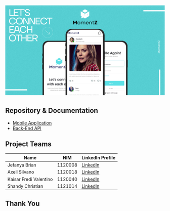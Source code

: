 <h1 align="center"MomentZ</h1>

![MomentZ Banner!](/profile/assets/images/momentz.png "MomentZ Banner")


## Repository & Documentation

- [Mobile Application](https://github.com/MomentZ-RPLL/momentz-mobile)
- [Back-End API](https://github.com/MomentZ-RPLL/momentz-backend)

## Project Teams

| Name                      |     NIM     | LinkedIn Profile                                                   |
| ------------------------- | ----------- | ------------------------------------------------------------------ |
| Jefanya Brian             |   1120008   | [LinkedIn](https://www.linkedin.com/in/jefanya-brian-89443120b/)   |
| Axell Silvano             |   1120018   | [LinkedIn](https://www.linkedin.com/in/axell-silvano/)             |
| Kaisar Fredi Valentino    |   1120040   | [LinkedIn](https://www.linkedin.com/in/kaisar-fredi-valentino/)    |
| Shandy Christian          |   1121014   | [LinkedIn](https://www.linkedin.com/in/shnchrst/)                  |
## Thank You
